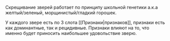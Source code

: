 Скрещивание зверей работает по принципу школьной генетики а.к.а желтый/зеленый, морщинистый/гладкий горошек.

У каждого звере есть по 3 слота [[Признаки|признаков]], признаки есть как доминантные, так и рецидивные. Признаки влияют на то, что именно будет приносить наибольшее удовольствие зверю. 